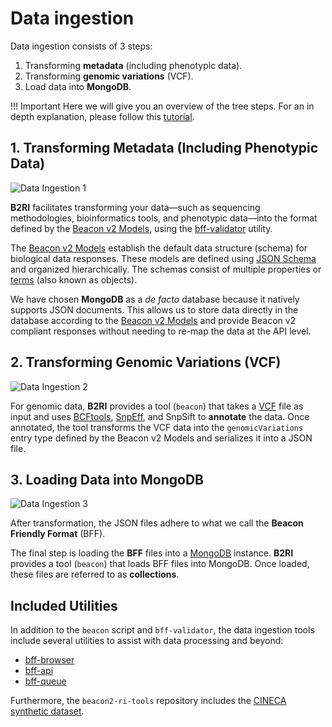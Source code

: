# Data ingestion

Data ingestion consists of 3 steps:

1. Transforming **metadata** (including phenotypic data).
2. Transforming **genomic variations** (VCF).
3. Load data into **MongoDB**.

!!! Important
    Here we will give you an overview of the tree steps. For an in depth explanation, please follow this [tutorial](./tutorial-data-beaconization.md).

## 1. Transforming Metadata (Including Phenotypic Data)

![Data Ingestion 1](img/data-ingestion-1.png)

**B2RI** facilitates transforming your data—such as sequencing methodologies, bioinformatics tools, and phenotypic data—into the format defined by the [Beacon v2 Models](http://docs.genomebeacons.org/), using the [bff-validator](https://github.com/mrueda/beacon2-ri-tools/tree/main/utils/bff_validator) utility.

The [Beacon v2 Models](http://docs.genomebeacons.org/) establish the default data structure (schema) for biological data responses. These models are defined using [JSON Schema](https://json-schema.org) and organized hierarchically. The schemas consist of multiple properties or [terms](http://docs.genomebeacons.org/schemas-md/beacon_terms/) (also known as objects).

We have chosen **MongoDB** as a _de facto_ database because it natively supports JSON documents. This allows us to store data directly in the database according to the [Beacon v2 Models](http://docs.genomebeacons.org/) and provide Beacon v2 compliant responses without needing to re-map the data at the API level.

## 2. Transforming Genomic Variations (VCF)

![Data Ingestion 2](img/data-ingestion-2.png)

For genomic data, **B2RI** provides a tool (`beacon`) that takes a [VCF](https://en.wikipedia.org/wiki/Variant_Call_Format) file as input and uses [BCFtools](http://samtools.github.io/bcftools/bcftools.html), [SnpEff](http://pcingola.github.io/SnpEff), and SnpSift to **annotate** the data. Once annotated, the tool transforms the VCF data into the `genomicVariations` entry type defined by the Beacon v2 Models and serializes it into a JSON file.

## 3. Loading Data into MongoDB

![Data Ingestion 3](img/data-ingestion-3.png)

After transformation, the JSON files adhere to what we call the **Beacon Friendly Format** (BFF).

The final step is loading the **BFF** files into a [MongoDB](https://www.mongodb.com) instance. **B2RI** provides a tool (`beacon`) that loads BFF files into MongoDB. Once loaded, these files are referred to as **collections**.

## Included Utilities

In addition to the `beacon` script and `bff-validator`, the data ingestion tools include several utilities to assist with data processing and beyond:

* [bff-browser](https://github.com/mrueda/beacon2-ri-tools/tree/main/utils/bff_browser)
* [bff-api](https://github.com/mrueda/beacon2-ri-tools/tree/main/utils/bff_api)
* [bff-queue](https://github.com/mrueda/beacon2-ri-tools/tree/main/utils/bff_queue)

Furthermore, the `beacon2-ri-tools` repository includes the [CINECA synthetic dataset](synthetic-dataset.md).
